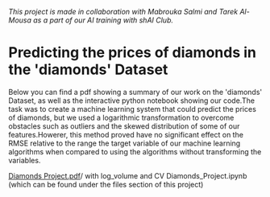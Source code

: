 *This project is made in collaboration with Mabrouka Salmi and Tarek Al-Mousa as a part of our AI training with shAI Club.*
# Predicting the prices of diamonds in the 'diamonds' Dataset

Below you can find a pdf showing a summary of our work on the 'diamonds' Dataset, as well as the interactive python notebook showing our code.The task was to create a machine learning system that could predict the prices of diamonds, but we used a logarithmic transformation to overcome obstacles such as outliers and the skewed distribution of some of our features.Howerer, this method proved have no significant effect on the RMSE relative to the range the target variable of our machine learning algorithms when compared to using the algorithms without transforming the variables. 

[Diamonds Project.pdf](https://github.com/Reem-AbuFarah/First_Project/files/7087040/Diamonds.Project.pdf)/
with log_volume and CV Diamonds_Project.ipynb (which can be found under the files section of this project)  

